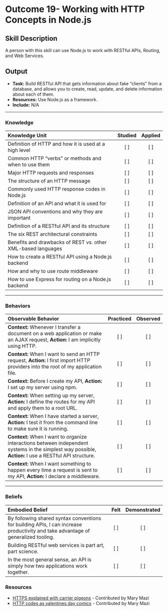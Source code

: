 # Outcome 19- Working with HTTP Concepts in Node.js

## Skill Description
A person with this skill can use Node.js to work with RESTful APIs, Routing, and Web Services.


## Output 
- **Task:** Build RESTful API that gets information about fake “clients” from a database, and allows you to create, read, update, and delete information about each of them.
- **Resources:** Use Node.js as a framework.
- **Include:** N/A 



-------

### Knowledge

| Knowledge Unit   |      Studied      | Applied |
|:-------------|:------------------:|:--------:| 
| Definition of HTTP and how it is used at a high level  | [ ] | [ ] |
| Common HTTP “verbs” or methods and when to use them | [ ] | [ ] |
| Major HTTP requests and responses | [ ] | [ ] |
| The structure of an HTTP message | [ ] | [ ] |
| Commonly used HTTP response codes in Node.js | [ ] | [ ] |
| Definition of an API and what it is used for | [ ] | [ ] |
| JSON API conventions and why they are important | [ ] | [ ] |
| Definition of a RESTful API and its structure | [ ] | [ ] |
| The six REST architectural constraints | [ ] | [ ] |
| Benefits and drawbacks of REST vs. other XML-based languages | [ ] | [ ] |
| How to create a RESTful API using a Node.js backend | [ ] | [ ] |
| How and why to use route middleware | [ ] | [ ] |
| How to use Express for routing on a Node.js backend | [ ] | [ ] |


-------

### Behaviors

| Observable Behavior   |      Practiced      | Observed |
|:-------------|:------------------:|:--------:|
| **Context:** Whenever I transfer a document on a web application or make an AJAX request, **Action:** I am implicitly using HTTP. | [ ] | [ ] |
| **Context:** When I want to send an HTTP request, **Action:** I first import HTTP providers into the root of my application file. | [ ] | [ ] |
| **Context:** Before I create my API, **Action:** I set up my server using npm. | [ ] | [ ] |
| **Context:** When setting up my server, **Action:** I define the routes for my API and apply them to a root URL. | [ ] | [ ] |
| **Context:** When I have started a server, **Action:** I test it from the command line to make sure it is running. | [ ] | [ ] |
| **Context:** When I want to organize interactions between independent systems in the simplest way possible, **Action:** I use a RESTful API structure. | [ ] | [ ] |
| **Context:** When I want something to happen every time a request is sent to my API, **Action:** I declare a middleware. | [ ] | [ ] | 



-------

### Beliefs

| Embodied Belief   |      Felt      | Demonstrated |
|:-------------|:------------------:|:--------:|
| By following shared syntax conventions for building APIs, I can increase productivity and take advantage of generalized tooling. | [ ] | [ ] |
| Building RESTful web services is part art, part science. | [ ] | [ ] |
| In the most general sense, an API is simply how two applications work together. | [ ] | [ ] |

### Resources
- [HTTPS explained with carrier pigeons](https://medium.freecodecamp.org/https-explained-with-carrier-pigeons-7029d2193351)	- Contributed by Mary Mazi																					
- [HTTP codes as valentines day comics](https://medium.com/@hanilim/http-codes-as-valentines-day-comics-8c03c805faa0) - Contributed by Mary Mazi
